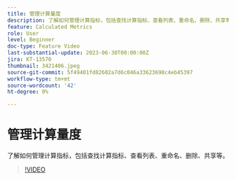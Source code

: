 ```yaml
---
title: 管理计算量度
description: 了解如何管理计算指标，包括查找计算指标、查看列表、重命名、删除、共享等。
feature: Calculated Metrics
role: User
level: Beginner
doc-type: Feature Video
last-substantial-update: 2023-06-30T00:00:00Z
jira: KT-13570
thumbnail: 3421406.jpeg
source-git-commit: 5f49401fd82602a7d6c046a33623698c4eb45397
workflow-type: tm+mt
source-wordcount: '42'
ht-degree: 0%

---
```



# 管理计算量度

了解如何管理计算指标，包括查找计算指标、查看列表、重命名、删除、共享等。

>[!VIDEO](https://video.tv.adobe.com/v/3421406/?learn=on)
